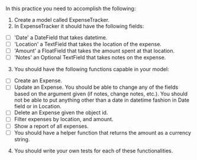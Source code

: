 In this practice you need to accomplish the following:

1. Create a model called ExpenseTracker.
2. In ExpenseTracker it should have the following fields:

- [ ] 'Date' a DateField that takes datetime.
- [ ] 'Location' a TextField that takes the location of the expense.
- [ ] 'Amount' a FloatField that takes the amount spent at that location.
- [ ] 'Notes' an Optional TextField that takes notes on the expense.

3. You should have the following functions capable in your model:

- [ ] Create an Expense.
- [ ] Update an Expense. You should be able to change any of the fields based on the argument given (if notes, change notes, etc.). You should not be able to put anything other than a date in datetime fashion in Date field or in Location.
- [ ] Delete an Expense given the object id.
- [ ] Filter expenses by location, and amount.
- [ ] Show a report of all expenses.
- [ ] You should have a helper function that returns the amount as a currency string.

4. You should write your own tests for each of these functionalities.
